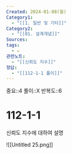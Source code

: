 ```yaml
---
Created: 2024-01-08(월)
Category1:
  - "[[1. 일반 및 기타]]"
Category2:
  - "[[01. 설계개념]]"
Sources: 
tags:
  - ✏️
관련노트:
  - "[[신뢰도 지수]]"
정답:
  - "[[112-1-1 풀이]]"
---
```

중요::4
풀이::X
반복도::6

# 112-1-1


신뢰도 지수에 대하여 설명

![[Untitled 25.png]]